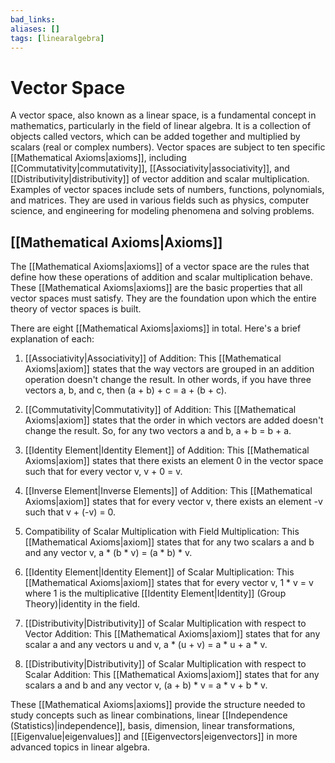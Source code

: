 ```yaml
---
bad_links: 
aliases: []
tags: [linearalgebra]
---
```

# Vector Space

A vector space, also known as a linear space, is a fundamental concept in mathematics, particularly in the field of linear algebra. It is a collection of objects called vectors, which can be added together and multiplied by scalars (real or complex numbers). Vector spaces are subject to ten specific [[Mathematical Axioms|axioms]], including [[Commutativity|commutativity]], [[Associativity|associativity]], and [[Distributivity|distributivity]] of vector addition and scalar multiplication. Examples of vector spaces include sets of numbers, functions, polynomials, and matrices. They are used in various fields such as physics, computer science, and engineering for modeling phenomena and solving problems.

## [[Mathematical Axioms|Axioms]]

The [[Mathematical Axioms|axioms]] of a vector space are the rules that define how these operations of addition and scalar multiplication behave. These [[Mathematical Axioms|axioms]] are the basic properties that all vector spaces must satisfy. They are the foundation upon which the entire theory of vector spaces is built.

There are eight [[Mathematical Axioms|axioms]] in total. Here's a brief explanation of each:

1. [[Associativity|Associativity]] of Addition: This [[Mathematical Axioms|axiom]] states that the way vectors are grouped in an addition operation doesn't change the result. In other words, if you have three vectors a, b, and c, then (a + b) + c = a + (b + c).

2. [[Commutativity|Commutativity]] of Addition: This [[Mathematical Axioms|axiom]] states that the order in which vectors are added doesn't change the result. So, for any two vectors a and b, a + b = b + a.

3. [[Identity Element|Identity Element]] of Addition: This [[Mathematical Axioms|axiom]] states that there exists an element 0 in the vector space such that for every vector v, v + 0 = v.

4. [[Inverse Element|Inverse Elements]] of Addition: This [[Mathematical Axioms|axiom]] states that for every vector v, there exists an element -v such that v + (-v) = 0.

5. Compatibility of Scalar Multiplication with Field Multiplication: This [[Mathematical Axioms|axiom]] states that for any two scalars a and b and any vector v, a * (b * v) = (a * b) * v.

6. [[Identity Element|Identity Element]] of Scalar Multiplication: This [[Mathematical Axioms|axiom]] states that for every vector v, 1 * v = v where 1 is the multiplicative [[Identity Element|Identity]] (Group Theory)|identity in the field.

7. [[Distributivity|Distributivity]] of Scalar Multiplication with respect to Vector Addition: This [[Mathematical Axioms|axiom]] states that for any scalar a and any vectors u and v, a * (u + v) = a * u + a * v.

8. [[Distributivity|Distributivity]] of Scalar Multiplication with respect to Scalar Addition: This [[Mathematical Axioms|axiom]] states that for any scalars a and b and any vector v, (a + b) * v = a * v + b * v.

These [[Mathematical Axioms|axioms]] provide the structure needed to study concepts such as linear combinations, linear [[Independence (Statistics)|independence]], basis, dimension, linear transformations, [[Eigenvalue|eigenvalues]] and [[Eigenvectors|eigenvectors]] in more advanced topics in linear algebra.